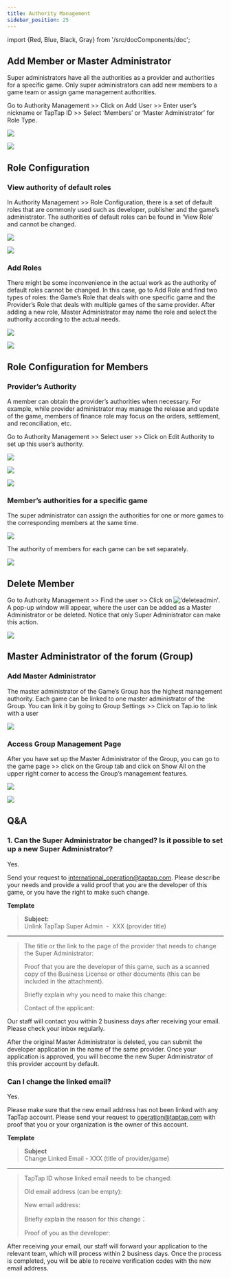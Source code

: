 ```yaml
---
title: Authority Management 
sidebar_position: 25 
---
```


import {Red, Blue, Black, Gray} from '/src/docComponents/doc';

## Add Member or Master Administrator  

Super administrators have all the authorities as a provider and authorities for a specific game. Only super administrators can add new members to a game team or assign game management authorities.

Go to <Blue>Authority Management</Blue> >> Click on <Blue>Add User</Blue> >> Enter user’s nickname or TapTap ID >> Select ‘Members’ or ‘Master Administrator’ for Role Type.

![ ](/img/Administrator-Settings-1.png)  
  
![ ](/img/Administrator-Settings-2.png)

## Role Configuration  
 
### View authority of default roles

In <Blue>Authority Management</Blue> >> <Blue> Role Configuration</Blue>, there is a set of default roles that are commonly used such as developer, publisher and the game’s administrator. The authorities of default roles can be found in ‘View Role’ and cannot be changed. 

![ ](/img/Administrator-Settings-3.png)
   
![ ](/img/Administrator-Settings-4.png)  

### Add Roles

There might be some inconvenience in the actual work as the authority of default roles cannot be changed. In this case, go to <Blue>Add Role</Blue> and find two types of roles: the <Blue>Game’s Role</Blue> that deals with one specific game and the <Blue>Provider’s Role</Blue> that deals with multiple games of the same provider. After adding a new role, Master Administrator may name the role and select the authority according to the actual needs.

![ ](/img/Administrator-Settings-5.png)
  
![ ](/img/Administrator-Settings-6.png)

## Role Configuration for Members  

### Provider’s Authority

A member can obtain the provider’s authorities when necessary. For example, while provider administrator may manage the release and update of the game, members of finance role may focus on the orders, settlement, and reconciliation, etc. 

Go to <Blue>Authority Management</Blue> >> Select user >> Click on <Blue>Edit Authority</Blue> to set up this user’s authority.

![ ](/img/Administrator-Settings-7.png)  
  
![ ](/img/Administrator-Settings-8.png)  
  
![ ](/img/Administrator-Settings-9.png)  

### Member’s authorities for a specific game 

The super administrator can assign the authorities for one or more games to the corresponding members at the same time.

![ ](/img/Administrator-Settings-10.png)  
  
The authority of members for each game can be set separately.

![ ](/img/Administrator-Settings-11.png)  
  
## Delete Member

Go to <Blue>Authority Management</Blue> >> Find the user >> Click on ![‘deleteadmin’](https://img.tapimg.com/market/images/2e5c836549d866d6d44036d158095cbb.png). A pop-up window will appear, where the user can be added as a Master Administrator or be deleted. Notice that only Super Administrator can make this action.

![ ](/img/Administrator-Settings-12.png)   
   
## Master Administrator of the forum (Group)

### Add Master Administrator

The master administrator of the Game’s Group has the highest management authority. Each game can be linked to one master administrator of the Group. You can link it by going to <Blue>Group Settings</Blue> >> Click on Tap.io to link with a user

![ ](/img/Administrator-Settings-13.png)

### Access Group Management Page

After you have set up the Master Administrator of the Group, you can go to <Blue>the game page</Blue> >> click on the Group tab and click on <Blue>Show All</Blue> on the upper right corner to access the Group’s management features.

![ ](/img/Administrator-Settings-14.png)

![ ](/img/Administrator-Settings-15.png)

## Q&A  

### 1. Can the Super Administrator be changed?  Is it possible to set up a new Super Administrator?

Yes.

Send your request to  [international_operation@taptap.com](mailto:international_operation@taptap.com). Please describe your needs and provide a valid proof that you are the developer of this game, or you have the right to make such change.

**Template**  

> **Subject:**  
> Unlink TapTap Super Admin  -  XXX (provider title)

---
>
> The title or the link to the page of the provider that needs to change the Super Administrator:
>
> Proof that you are the developer of this game, such as a scanned copy of the Business License or other documents (this can be included in the attachment). 
>
> Briefly explain why you need to make this change:
>
> Contact of the applicant:

Our staff will contact you within 2 business days after receiving your email. Please check your inbox regularly.

After the original Master Administrator is deleted, you can submit the developer application in the name of the same provider. Once your application is approved, you will become the new Super Administrator of this provider account by default.

### Can I change the linked email?  

Yes.

Please make sure that the new email address has not been linked with any TapTap account. Please send your request to  operation@taptap.com with proof that you or your organization is the owner of this account.
 

**Template**  

> **Subject**  
> Change Linked Email - XXX (title of provider/game)

---
>
> TapTap ID whose linked email needs to be changed:  
>
> Old email address <Gray>(can be empty)</Gray>:  
>
> New email address:  
>
> Briefly explain the reason for this change<Gray></Gray>：  
>
> Proof of you as the developer:  

After receiving your email, our staff will forward your application to the relevant team, which will process within 2 business days. Once the process is completed, you will be able to receive verification codes with the new email address.
  
